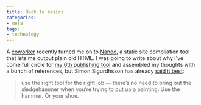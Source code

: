 ```yaml
---
title: Back to basics
categories:
- meta
tags:
- technology
---
```


A [coworker][urban] recently turned me on to [Nanoc][], a static site compliation tool that lets me output plain old HTML. I was going to write about why I've come full circle for [my 6th publishing tool][history] and assembled my thoughts with a bunch of references, but Simon Sigurdhsson has already [said it best][shoes]:

> use the right tool for the right job — there’s no need to bring out the sledgehammer when you’re trying to put up a painting. Use the hammer. Or your shoe.

  [urban]: http://urbanfaubion.com/
  [nanoc]: http://nanoc.stoneship.org/
  [history]: /site/history.html
  [shoes]: http://blog.sigurdhsson.org/posts/I-X/the-great-reset.html
